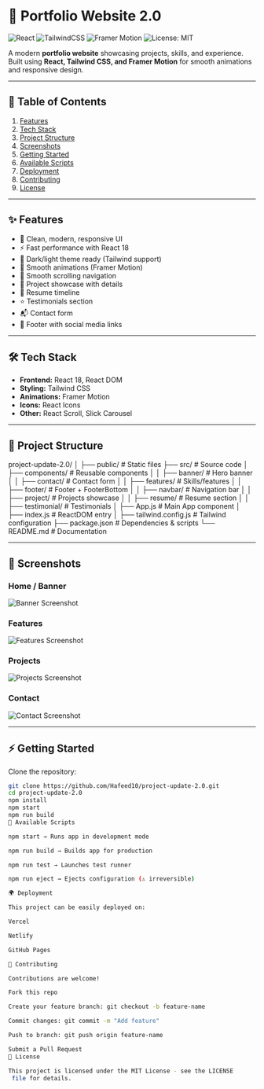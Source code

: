 # 🚀 Portfolio Website 2.0

![React](https://img.shields.io/badge/React-18-blue?logo=react)
![TailwindCSS](https://img.shields.io/badge/TailwindCSS-3.x-38B2AC?logo=tailwind-css)
![Framer Motion](https://img.shields.io/badge/FramerMotion-Animation-ff69b4?logo=framer)
![License: MIT](https://img.shields.io/badge/License-MIT-green.svg)

A modern **portfolio website** showcasing projects, skills, and experience.  
Built using **React, Tailwind CSS, and Framer Motion** for smooth animations and responsive design.

---

## 📑 Table of Contents
1. [Features](#-features)
2. [Tech Stack](#-tech-stack)
3. [Project Structure](#-project-structure)
4. [Screenshots](#-screenshots)
5. [Getting Started](#-getting-started)
6. [Available Scripts](#-available-scripts)
7. [Deployment](#-deployment)
8. [Contributing](#-contributing)
9. [License](#-license)

---

## ✨ Features
- 🎨 Clean, modern, responsive UI
- ⚡ Fast performance with React 18
- 🌙 Dark/light theme ready (Tailwind support)
- 🎥 Smooth animations (Framer Motion)
- 🔗 Smooth scrolling navigation
- 📂 Project showcase with details
- 📜 Resume timeline
- ⭐ Testimonials section
- 📬 Contact form
- 📌 Footer with social media links

---

## 🛠 Tech Stack
- **Frontend:** React 18, React DOM
- **Styling:** Tailwind CSS
- **Animations:** Framer Motion
- **Icons:** React Icons
- **Other:** React Scroll, Slick Carousel

---

## 📂 Project Structure
project-update-2.0/
│
├── public/ # Static files
├── src/ # Source code
│ ├── components/ # Reusable components
│ │ ├── banner/ # Hero banner
│ │ ├── contact/ # Contact form
│ │ ├── features/ # Skills/features
│ │ ├── footer/ # Footer + FooterBottom
│ │ ├── navbar/ # Navigation bar
│ │ ├── project/ # Projects showcase
│ │ ├── resume/ # Resume section
│ │ ├── testimonial/ # Testimonials
│ ├── App.js # Main App component
│ ├── index.js # ReactDOM entry
│
├── tailwind.config.js # Tailwind configuration
├── package.json # Dependencies & scripts
└── README.md # Documentation


---

## 📸 Screenshots

### Home / Banner
![Banner Screenshot](https://via.placeholder.com/1000x500.png?text=Banner+Screenshot)

### Features
![Features Screenshot](https://via.placeholder.com/1000x500.png?text=Features+Screenshot)

### Projects
![Projects Screenshot](https://via.placeholder.com/1000x500.png?text=Projects+Screenshot)

### Contact
![Contact Screenshot](https://via.placeholder.com/1000x500.png?text=Contact+Screenshot)

---

## ⚡ Getting Started

Clone the repository:
```bash
git clone https://github.com/Hafeed10/project-update-2.0.git
cd project-update-2.0
npm install
npm start
npm run build
📜 Available Scripts

npm start → Runs app in development mode

npm run build → Builds app for production

npm run test → Launches test runner

npm run eject → Ejects configuration (⚠ irreversible)

🌍 Deployment

This project can be easily deployed on:

Vercel

Netlify

GitHub Pages

🤝 Contributing

Contributions are welcome!

Fork this repo

Create your feature branch: git checkout -b feature-name

Commit changes: git commit -m "Add feature"

Push to branch: git push origin feature-name

Submit a Pull Request
📜 License

This project is licensed under the MIT License - see the LICENSE
 file for details.
